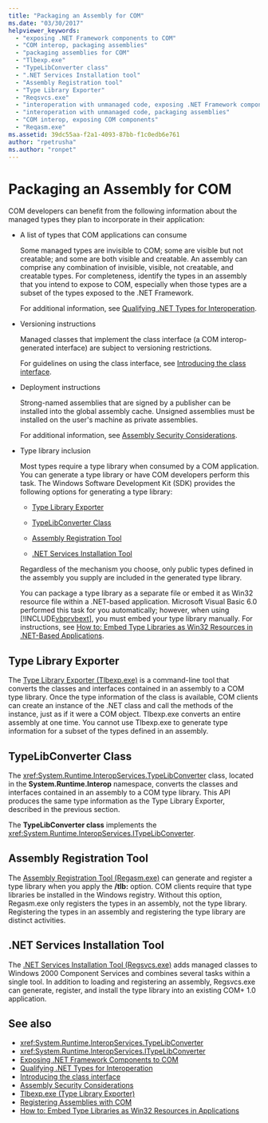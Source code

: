 ```yaml
---
title: "Packaging an Assembly for COM"
ms.date: "03/30/2017"
helpviewer_keywords:
  - "exposing .NET Framework components to COM"
  - "COM interop, packaging assemblies"
  - "packaging assemblies for COM"
  - "Tlbexp.exe"
  - "TypeLibConverter class"
  - ".NET Services Installation tool"
  - "Assembly Registration tool"
  - "Type Library Exporter"
  - "Reqsvcs.exe"
  - "interoperation with unmanaged code, exposing .NET Framework components"
  - "interoperation with unmanaged code, packaging assemblies"
  - "COM interop, exposing COM components"
  - "Reqasm.exe"
ms.assetid: 39dc55aa-f2a1-4093-87bb-f1c0edb6e761
author: "rpetrusha"
ms.author: "ronpet"
---
```

# Packaging an Assembly for COM

COM developers can benefit from the following information about the managed types they plan to incorporate in their application:

- A list of types that COM applications can consume

  Some managed types are invisible to COM; some are visible but not creatable; and some are both visible and creatable. An assembly can comprise any combination of invisible, visible, not creatable, and creatable types. For completeness, identify the types in an assembly that you intend to expose to COM, especially when those types are a subset of the types exposed to the .NET Framework.

  For additional information, see [Qualifying .NET Types for Interoperation](qualifying-net-types-for-interoperation.md).

- Versioning instructions

  Managed classes that implement the class interface (a COM interop-generated interface) are subject to versioning restrictions.

  For guidelines on using the class interface, see [Introducing the class interface](com-callable-wrapper.md#introducing-the-class-interface).

- Deployment instructions

  Strong-named assemblies that are signed by a publisher can be installed into the global assembly cache. Unsigned assemblies must be installed on the user's machine as private assemblies.

  For additional information, see [Assembly Security Considerations](../app-domains/assembly-security-considerations.md).

- Type library inclusion

  Most types require a type library when consumed by a COM application. You can generate a type library or have COM developers perform this task. The Windows Software Development Kit (SDK) provides the following options for generating a type library:

  - [Type Library Exporter](#cpconpackagingassemblyforcomanchor1)

  - [TypeLibConverter Class](#cpconpackagingassemblyforcomanchor2)

  - [Assembly Registration Tool](#cpconpackagingassemblyforcomanchor3)

  - [.NET Services Installation Tool](#cpconpackagingassemblyforcomanchor4)

  Regardless of the mechanism you choose, only public types defined in the assembly you supply are included in the generated type library.

  You can package a type library as a separate file or embed it as Win32 resource file within a .NET-based application. Microsoft Visual Basic 6.0 performed this task for you automatically; however, when using [!INCLUDE[vbprvbext](../../../includes/vbprvbext-md.md)], you must embed your type library manually. For instructions, see [How to: Embed Type Libraries as Win32 Resources in .NET-Based Applications](https://docs.microsoft.com/previous-versions/dotnet/netframework-4.0/ww9a897z(v=vs.100)).

<a name="cpconpackagingassemblyforcomanchor1"></a>

## Type Library Exporter

The [Type Library Exporter (Tlbexp.exe)](../tools/tlbexp-exe-type-library-exporter.md) is a command-line tool that converts the classes and interfaces contained in an assembly to a COM type library. Once the type information of the class is available, COM clients can create an instance of the .NET class and call the methods of the instance, just as if it were a COM object. Tlbexp.exe converts an entire assembly at one time. You cannot use Tlbexp.exe to generate type information for a subset of the types defined in an assembly.

<a name="cpconpackagingassemblyforcomanchor2"></a>

## TypeLibConverter Class

The <xref:System.Runtime.InteropServices.TypeLibConverter> class, located in the **System.Runtime.Interop** namespace, converts the classes and interfaces contained in an assembly to a COM type library. This API produces the same type information as the Type Library Exporter, described in the previous section.

The **TypeLibConverter class** implements the <xref:System.Runtime.InteropServices.ITypeLibConverter>.

<a name="cpconpackagingassemblyforcomanchor3"></a>

## Assembly Registration Tool

The [Assembly Registration Tool (Regasm.exe)](../tools/regasm-exe-assembly-registration-tool.md) can generate and register a type library when you apply the **/tlb:** option. COM clients require that type libraries be installed in the Windows registry. Without this option, Regasm.exe only registers the types in an assembly, not the type library. Registering the types in an assembly and registering the type library are distinct activities.

<a name="cpconpackagingassemblyforcomanchor4"></a>

## .NET Services Installation Tool

The [.NET Services Installation Tool (Regsvcs.exe)](../tools/regsvcs-exe-net-services-installation-tool.md) adds managed classes to Windows 2000 Component Services and combines several tasks within a single tool. In addition to loading and registering an assembly, Regsvcs.exe can generate, register, and install the type library into an existing COM+ 1.0 application.

## See also

- <xref:System.Runtime.InteropServices.TypeLibConverter>
- <xref:System.Runtime.InteropServices.ITypeLibConverter>
- [Exposing .NET Framework Components to COM](exposing-dotnet-components-to-com.md)
- [Qualifying .NET Types for Interoperation](qualifying-net-types-for-interoperation.md)
- [Introducing the class interface](com-callable-wrapper.md#introducing-the-class-interface)
- [Assembly Security Considerations](../app-domains/assembly-security-considerations.md)
- [Tlbexp.exe (Type Library Exporter)](../tools/tlbexp-exe-type-library-exporter.md)
- [Registering Assemblies with COM](registering-assemblies-with-com.md)
- [How to: Embed Type Libraries as Win32 Resources in Applications](https://docs.microsoft.com/previous-versions/dotnet/netframework-4.0/ww9a897z(v=vs.100))
